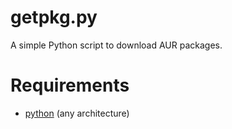 # getpkg.py
A simple Python script to download AUR packages.

# Requirements
- [python](https://www.archlinux.org/packages/extra/x86_64/python/) (any 
architecture)
